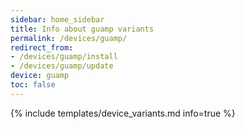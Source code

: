 ```yaml
---
sidebar: home_sidebar
title: Info about guamp variants
permalink: /devices/guamp/
redirect_from:
- /devices/guamp/install
- /devices/guamp/update
device: guamp
toc: false
---
```

{% include templates/device_variants.md info=true %}
